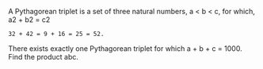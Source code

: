 A Pythagorean triplet is a set of three natural numbers, a < b < c, for which, a2 + b2 = c2

	32 + 42 = 9 + 16 = 25 = 52.

There exists exactly one Pythagorean triplet for which a + b + c = 1000.
Find the product abc.